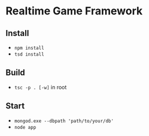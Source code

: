 # Realtime Game Framework


## Install

* `npm install`
* `tsd install`

## Build

* `tsc -p . [-w]` in root


## Start

* `mongod.exe --dbpath 'path/to/your/db'`
* `node app`
